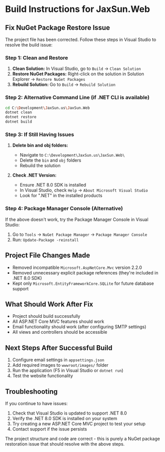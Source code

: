 # Build Instructions for JaxSun.Web

## Fix NuGet Package Restore Issue

The project file has been corrected. Follow these steps in Visual Studio to resolve the build issue:

### Step 1: Clean and Restore
1. **Clean Solution:** In Visual Studio, go to `Build` → `Clean Solution`
2. **Restore NuGet Packages:** Right-click on the solution in Solution Explorer → `Restore NuGet Packages`
3. **Rebuild Solution:** Go to `Build` → `Rebuild Solution`

### Step 2: Alternative Command Line (if .NET CLI is available)
```bash
cd C:\Development\JaxSun.us\JaxSun.Web
dotnet clean
dotnet restore
dotnet build
```

### Step 3: If Still Having Issues
1. **Delete bin and obj folders:**
   - Navigate to `C:\Development\JaxSun.us\JaxSun.Web\`
   - Delete the `bin` and `obj` folders
   - Rebuild the solution

2. **Check .NET Version:**
   - Ensure .NET 8.0 SDK is installed
   - In Visual Studio, check `Help` → `About Microsoft Visual Studio`
   - Look for ".NET" in the installed products

### Step 4: Package Manager Console (Alternative)
If the above doesn't work, try the Package Manager Console in Visual Studio:
1. Go to `Tools` → `NuGet Package Manager` → `Package Manager Console`
2. Run: `Update-Package -reinstall`

## Project File Changes Made
- Removed incompatible `Microsoft.AspNetCore.Mvc` version 2.2.0
- Removed unnecessary explicit package references (they're included in .NET 8.0 SDK)
- Kept only `Microsoft.EntityFrameworkCore.SQLite` for future database support

## What Should Work After Fix
- Project should build successfully
- All ASP.NET Core MVC features should work
- Email functionality should work (after configuring SMTP settings)
- All views and controllers should be accessible

## Next Steps After Successful Build
1. Configure email settings in `appsettings.json`
2. Add required images to `wwwroot/images/` folder
3. Run the application (F5 in Visual Studio or `dotnet run`)
4. Test the website functionality

## Troubleshooting
If you continue to have issues:
1. Check that Visual Studio is updated to support .NET 8.0
2. Verify the .NET 8.0 SDK is installed on your system
3. Try creating a new ASP.NET Core MVC project to test your setup
4. Contact support if the issue persists

The project structure and code are correct - this is purely a NuGet package restoration issue that should resolve with the above steps.